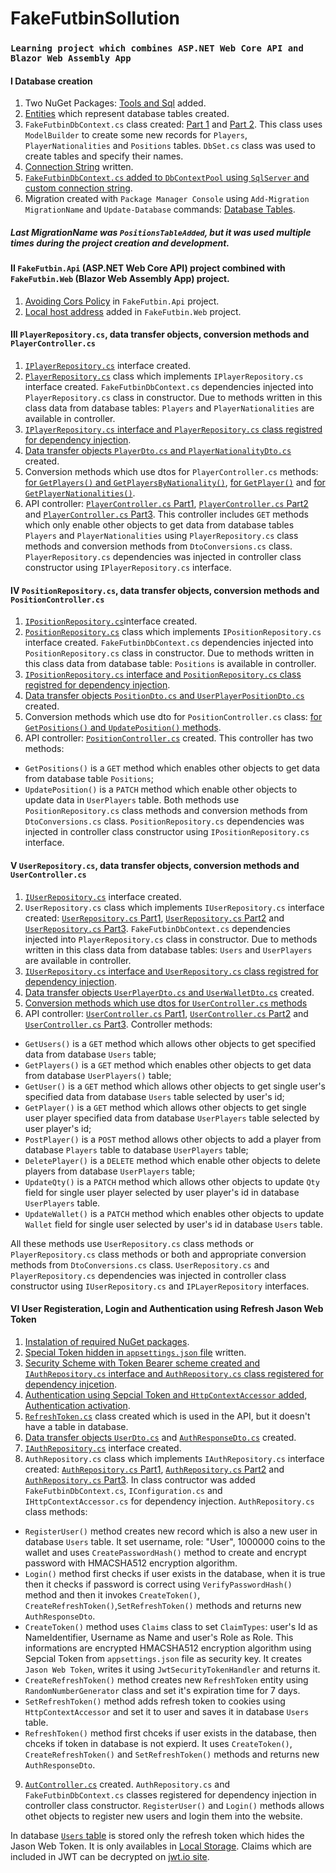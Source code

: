 # FakeFutbinSollution
### `Learning project which combines ASP.NET Web Core API and Blazor Web Assembly App`

#### I Database creation
1) Two NuGet Packages: [Tools and Sql](https://user-images.githubusercontent.com/94840984/220696122-b70c0cd6-c6d1-4eda-b129-b046b39773e2.png) added.
2) [Entities](https://user-images.githubusercontent.com/94840984/220696557-b6148828-3982-448a-8aeb-2868ca74df04.png) which represent database tables created.
3) `FakeFutbinDbContext.cs` class created: [Part 1](https://user-images.githubusercontent.com/94840984/220697934-89745529-045b-4bf6-aa52-93984551e9ba.png) and [Part 2](https://user-images.githubusercontent.com/94840984/220698255-73d74868-a73d-4c2a-996a-fa21306e8fc2.png). This class uses `ModelBuilder` to create some new records for `Players`, `PlayerNationalities` and `Positions` tables. `DbSet.cs` class was used to create tables and specify their names.
4) [Connection String](https://user-images.githubusercontent.com/94840984/220695822-34894036-011b-41a5-a989-68f2d90f5c49.png) written. 
5) [`FakeFutbinDbContext.cs` added to `DbContextPool` using `SqlServer` and custom connection string](https://user-images.githubusercontent.com/94840984/220700230-435d193d-26ed-49b6-8841-f1f44cd06dfd.png).
6) Migration created with `Package Manager Console` using `Add-Migration MigrationName` and `Update-Database` commands: [Database Tables](https://user-images.githubusercontent.com/94840984/220702488-41f27d45-f32b-402d-8a23-093530079c23.png).
##### Last *MigrationName* was `PositionsTableAdded`, but it was used multiple times during the project creation and development.
#### II `FakeFutbin.Api` (ASP.NET Web Core API) project combined with `FakeFutbin.Web` (Blazor Web Assembly App) project.
1) [Avoiding Cors Policy](https://user-images.githubusercontent.com/94840984/220705767-fa2d7eff-849c-47f8-b49b-4b2d41929167.png) in `FakeFutbin.Api` project.
2) [Local host address](https://user-images.githubusercontent.com/94840984/220705993-3ad7a6c1-bc33-4239-8026-3ff5c9dbc756.png) added in `FakeFutbin.Web` project.
#### III `PlayerRepository.cs`, data transfer objects, conversion methods and `PlayerController.cs`
1) [`IPlayerRepository.cs`](https://user-images.githubusercontent.com/94840984/220715593-5dd5c15a-ea94-44d7-9d9a-43ab88420c8d.png) interface created.
2) [`PlayerRepository.cs`](https://user-images.githubusercontent.com/94840984/220715790-8a43c9d4-39c5-4e4f-8d50-f9f4b261c0fa.png) class which implements `IPlayerRepository.cs` interface created. `FakeFutbinDbContext.cs` dependencies injected into `PlayerRepository.cs` class in constructor. Due to methods written in this class data from database tables:  `Players` and `PlayerNationalities` are available in controller.
3) [`IPlayerRepository.cs` interface and `PlayerRepository.cs` class registred for dependency injection](https://user-images.githubusercontent.com/94840984/220720059-aa4546bc-23c4-4ec5-9571-3518d3a2906e.png).
4) [Data transfer objects `PlayerDto.cs` and `PlayerNationalityDto.cs`](https://user-images.githubusercontent.com/94840984/220721956-2e57257a-cb94-4e01-9a6f-7335a7a3f3b1.png) created.
5) Conversion methods which use dtos for `PlayerController.cs` methods: [for `GetPlayers()` and `GetPlayersByNationality()`](https://user-images.githubusercontent.com/94840984/220720652-8cf709c3-f934-41c1-9cd8-f59d19c5e37c.png), [for `GetPlayer()`](https://user-images.githubusercontent.com/94840984/220721387-a404b2dc-17b1-4dba-ac6f-c4ed65cb0bd9.png) and [for `GetPlayerNationalities()`](https://user-images.githubusercontent.com/94840984/220721706-8b54f2e8-5e12-4c23-aaa3-466c7e0c321c.png).
6) API controller: [`PlayerController.cs` Part1](https://user-images.githubusercontent.com/94840984/220723455-a348a5f9-192c-4feb-a6d6-c95f457dad97.png), [`PlayerController.cs` Part2](https://user-images.githubusercontent.com/94840984/220723948-5efddfa1-61b6-4788-8469-cc1cbde4d339.png) and [`PlayerController.cs` Part3](https://user-images.githubusercontent.com/94840984/220724292-dc0cd6b7-1cd4-4106-bd33-5b8bf4efe9fd.png). This controller includes `GET` methods which only enable other objects to get data from database tables `Players` and `PlayerNationalities` using `PlayerRepository.cs` class methods and conversion methods from `DtoConversions.cs` class. `PlayerRepository.cs` dependencies was injected in controller class constructor using `IPlayerRepository.cs` interface. 
#### IV `PositionRepository.cs`, data transfer objects, conversion methods and `PositionController.cs`
1) [`IPositionRepository.cs`](https://user-images.githubusercontent.com/94840984/220911169-d87b9165-fba5-45d1-b3da-8f72093c52b7.png)interface created.
2) [`PositionRepository.cs`](https://user-images.githubusercontent.com/94840984/220911567-82df3e0e-ef94-42ad-ba77-b9b85c0bf97e.png) class which implements `IPositionRepository.cs` interface created. `FakeFutbinDbContext.cs` dependencies injected into `PositionRepository.cs` class in constructor. Due to methods written in this class data from database table: `Positions` is available in controller.
3) [`IPositionRepository.cs` interface and `PositionRepository.cs` class registred for dependency injection](https://user-images.githubusercontent.com/94840984/220896380-401db3cb-4e0f-42f2-b9e3-8c6aff219e39.png).
4) [Data transfer objects `PositionDto.cs` and `UserPlayerPositionDto.cs`](https://user-images.githubusercontent.com/94840984/220913409-dd484752-4842-4911-b85d-da5d3172c854.png) created. 
5) Conversion methods which use dto for `PositionController.cs` class: [for `GetPositions()` and `UpdatePosition()` methods](https://user-images.githubusercontent.com/94840984/220913823-a84e48a5-e977-4249-a687-2f68905a2b47.png).
6) API controller: [`PositionController.cs`](https://user-images.githubusercontent.com/94840984/220914353-333983b4-425b-47e2-834e-66373d4ac0f6.png) created. This controller has two methods: 
- `GetPositions()` is a `GET` method which enables other objects to get data from database table `Positions`;
- `UpdatePosition()` is a `PATCH` method which enable other objects to update data in `UserPlayers` table. 
Both methods use `PositionRepository.cs` class methods and conversion methods from `DtoConversions.cs` class. `PositionRepository.cs` dependencies was injected in controller class constructor using `IPositionRepository.cs` interface. 
#### V `UserRepository.cs`, data transfer objects, conversion methods and `UserController.cs`
1) [`IUserRepository.cs`](https://user-images.githubusercontent.com/94840984/220926910-a22e317a-9d84-469a-b9de-70613218e512.png) interface created.
2) `UserRepository.cs` class which implements `IUserRepository.cs` interface created: [`UserRepository.cs` Part1](https://user-images.githubusercontent.com/94840984/220927198-15273639-1afd-477c-bd6b-4014e08df610.png), [`UserRepository.cs` Part2](https://user-images.githubusercontent.com/94840984/220928173-840ff517-d1e5-462a-a416-ea6649dee61d.png) and [`UserRepository.cs` Part3](https://user-images.githubusercontent.com/94840984/220928268-36e1313c-ef6c-449b-a6d7-b0e8353474f4.png). `FakeFutbinDbContext.cs` dependencies injected into `PlayerRepository.cs` class in constructor. Due to methods written in this class data from database tables:  `Users` and `UserPlayers` are available in controller.
3) [`IUserRepository.cs` interface and `UserRepository.cs` class registred for dependency injection](https://user-images.githubusercontent.com/94840984/220929261-55930576-d78b-44f7-8cb2-cc4306450864.png).
4) [Data transfer objects `UserPlayerDto.cs` and `UserWalletDto.cs`](https://user-images.githubusercontent.com/94840984/220929931-56bc1356-1603-47ef-bf49-7a5f517c437b.png) created.
5) [Conversion methods which use dtos for `UserController.cs` methods](https://user-images.githubusercontent.com/94840984/220931657-9817117b-867f-4f79-b453-5890ac0ffaf7.png)
6) API controller: [`UserController.cs` Part1](https://user-images.githubusercontent.com/94840984/220932120-d30d26e0-ebb9-4468-91a9-80a7d9994e6e.png), [`UserController.cs` Part2](https://user-images.githubusercontent.com/94840984/220932240-bfb9e308-ca61-4b86-a3f5-cc84cc35bce5.png) and [`UserController.cs` Part3](https://user-images.githubusercontent.com/94840984/220932319-63e0e9b0-9967-4eb6-990f-88409b7ab6f7.png). Controller methods:
- `GetUsers()` is a `GET` method which allows other objects to get specified data from database `Users` table; 
- `GetPlayers()` is a `GET` method which enables other objects to get data from database `UserPlayers()` table; 
- `GetUser()` is a `GET` method which allows other objects to get single user's specified data from database `Users` table selected by user's id;
- `GetPlayer()` is a `GET` method which allows other objects to get single user player specified data from database `UserPlayers` table selected by user player's id;
- `PostPlayer()` is a `POST` method allows other objects to add a player from database `Players` table to database `UserPlayers` table; 
- `DeletePlayer()` is a `DELETE` method which enable other objects to delete players from database `UserPlayers` table; 
- `UpdateQty()` is a `PATCH` method which allows other objects to update `Qty` field for single user player selected by user player's id in database `UserPlayers` table.
- `UpdateWallet()` is a `PATCH` method which enables other objects to update `Wallet` field for single user selected by user's id in database `Users` table.  

All these methods use `UserRepository.cs` class methods or `PlayerRepository.cs` class methods or both and appropriate conversion methods from `DtoConversions.cs` class. `UserRepository.cs` and `PlayerRepository.cs` dependencies was injected in controller class constructor using `IUserRepository.cs` and `IPLayerRepository` interfaces. 
#### VI User Registeration, Login and Authentication using Refresh Jason Web Token
1) [Instalation of required NuGet packages](https://user-images.githubusercontent.com/94840984/220969128-45aa6fb5-c049-4890-810d-74c54ac91d38.png).
2) [Special Token hidden in `appsettings.json` file](https://user-images.githubusercontent.com/94840984/220969412-5aed813b-3bbf-4f0e-b473-6fe08ff67515.png) written.
3) [Security Scheme with Token Bearer scheme created and `IAuthRepository.cs` interface and `AuthRepository.cs` class registered for dependency injcetion](https://user-images.githubusercontent.com/94840984/220969926-ee8e8e70-dd5b-4e7d-8d0f-af7266aff2e5.png).
4) [Authentication using Sepcial Token and `HttpContextAccessor` added](https://user-images.githubusercontent.com/94840984/220970781-3d4bd583-51f7-4674-99b5-9d8d88674181.png), [Authentication activation](https://user-images.githubusercontent.com/94840984/220971823-070afefa-2328-477c-a45c-4ae57db233aa.png).
5) [`RefreshToken.cs`](https://user-images.githubusercontent.com/94840984/221377107-3731a3d5-c0fd-4c43-ad77-e87f5788ad52.png) class created which is used in the API, but it doesn't have a table in database.
6) [Data transfer objects `UserDto.cs`](https://user-images.githubusercontent.com/94840984/221377179-6bbaf63d-8e8a-4c04-aa82-4ffda1bb94e8.png) and [`AuthResponseDto.cs`](https://user-images.githubusercontent.com/94840984/221377419-ca7e635c-92bc-47e7-976c-4459292d8048.png) created.
7) [`IAuthRepository.cs`](https://user-images.githubusercontent.com/94840984/221377283-1ebd13c9-fcf9-4e9b-835c-b5ac6ee469d7.png) interface created.
8) `AuthRepository.cs` class which implements `IAuthRepository.cs` interface created: [`AuthRepository.cs` Part1](https://user-images.githubusercontent.com/94840984/221377530-1ed1e21d-84c9-419a-8e02-5435454a8c7f.png), [`AuthRepository.cs` Part2](https://user-images.githubusercontent.com/94840984/221377587-66531b3b-0a35-4601-9a02-fb4e45101814.png) and [`AuthRepository.cs` Part3](https://user-images.githubusercontent.com/94840984/221377600-b738b168-2d8d-48e7-a6bf-9ac84fcb8eaf.png). In class contructor was added `FakeFutbinDbContext.cs`, `IConfiguration.cs` and `IHttpContextAccessor.cs` for dependency injection. `AuthRepository.cs` class methods:
- `RegisterUser()` method creates new record which is also a new user in database `Users` table. It set username, role: "User", 1000000 coins to the wallet and uses `CreatePasswordHash()` method to create and encrypt password with HMACSHA512 encryption algorithm.
- `Login()` method first checks if user exists in the database, when it is true then it checks if password is correct using `VerifyPasswordHash()` method and then it invokes `CreateToken()`, `CreateRefreshToken()`,`SetRefreshToken()` methods and returns new `AuthResponseDto`.
- `CreateToken()` method uses `Claims` class to set `ClaimTypes`: user's Id as NameIdentifier, Username as Name and user's Role as Role. This informations are encrypted HMACSHA512 encryption algorithm using Sepcial Token from `appsettings.json` file as security key. It creates `Jason Web Token`,  writes it using `JwtSecurityTokenHandler` and returns it.
- `CreateRefreshToken()` method creates new `RefreshToken` entity using `RandomNumberGenerator` class and set it's expiration time for 7 days.
- `SetRefreshToken()` method adds refresh token to cookies using `HttpContextAccessor` and set it to user and saves it in database `Users` table.
- `RefreshToken()` method first chceks if user exists in the database, then chceks if token in database is not expierd. It uses `CreateToken()`, `CreateRefreshToken()` and `SetRefreshToken()` methods and returns new `AuthResponseDto`.
9) [`AutController.cs`](https://user-images.githubusercontent.com/94840984/221380133-503bc92a-9309-49fb-b13c-c22cc119470b.png) created. `AuthRepository.cs` and `FakeFutbinDbContext.cs` classes registered for dependency injection in controller class constructor. `RegisterUser()` and `Login()` methods allows othet objects to register new users and login them into the website.

In database [`Users` table](https://user-images.githubusercontent.com/94840984/221381859-5fbd59bb-a80c-4155-ae6f-32c19c6c5e8d.png) is stored only the refresh token which hides the Jason Web Token. It is only availables in [Local Storage](https://user-images.githubusercontent.com/94840984/221381917-38820022-6cac-4651-b394-7fe10c4010b0.png). Claims which are included in JWT can be decrypted on [jwt.io site](https://user-images.githubusercontent.com/94840984/221381962-acf766ef-6027-4c76-865b-76213cf7b593.png).

